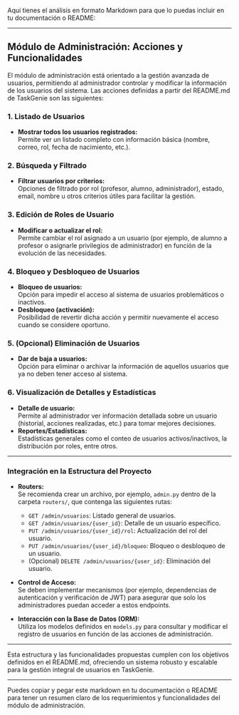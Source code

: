 Aquí tienes el análisis en formato Markdown para que lo puedas incluir en tu documentación o README:

---

## Módulo de Administración: Acciones y Funcionalidades

El módulo de administración está orientado a la gestión avanzada de usuarios, permitiendo al administrador controlar y modificar la información de los usuarios del sistema. Las acciones definidas a partir del README.md de TaskGenie son las siguientes:

### 1. Listado de Usuarios

- **Mostrar todos los usuarios registrados:**  
  Permite ver un listado completo con información básica (nombre, correo, rol, fecha de nacimiento, etc.).

### 2. Búsqueda y Filtrado

- **Filtrar usuarios por criterios:**  
  Opciones de filtrado por rol (profesor, alumno, administrador), estado, email, nombre u otros criterios útiles para facilitar la gestión.

### 3. Edición de Roles de Usuario

- **Modificar o actualizar el rol:**  
  Permite cambiar el rol asignado a un usuario (por ejemplo, de alumno a profesor o asignarle privilegios de administrador) en función de la evolución de las necesidades.

### 4. Bloqueo y Desbloqueo de Usuarios

- **Bloqueo de usuarios:**  
  Opción para impedir el acceso al sistema de usuarios problemáticos o inactivos.
- **Desbloqueo (activación):**  
  Posibilidad de revertir dicha acción y permitir nuevamente el acceso cuando se considere oportuno.

### 5. (Opcional) Eliminación de Usuarios

- **Dar de baja a usuarios:**  
  Opción para eliminar o archivar la información de aquellos usuarios que ya no deben tener acceso al sistema.

### 6. Visualización de Detalles y Estadísticas

- **Detalle de usuario:**  
  Permite al administrador ver información detallada sobre un usuario (historial, acciones realizadas, etc.) para tomar mejores decisiones.
- **Reportes/Estadísticas:**  
  Estadísticas generales como el conteo de usuarios activos/inactivos, la distribución por roles, entre otros.

---

### Integración en la Estructura del Proyecto

- **Routers:**  
  Se recomienda crear un archivo, por ejemplo, `admin.py` dentro de la carpeta `routers/`, que contenga las siguientes rutas:

  - `GET /admin/usuarios`: Listado general de usuarios.
  - `GET /admin/usuarios/{user_id}`: Detalle de un usuario específico.
  - `PUT /admin/usuarios/{user_id}/rol`: Actualización del rol del usuario.
  - `PUT /admin/usuarios/{user_id}/bloqueo`: Bloqueo o desbloqueo de un usuario.
  - (Opcional) `DELETE /admin/usuarios/{user_id}`: Eliminación del usuario.

- **Control de Acceso:**  
  Se deben implementar mecanismos (por ejemplo, dependencias de autenticación y verificación de JWT) para asegurar que solo los administradores puedan acceder a estos endpoints.

- **Interacción con la Base de Datos (ORM):**  
  Utiliza los modelos definidos en `models.py` para consultar y modificar el registro de usuarios en función de las acciones de administración.

---

Esta estructura y las funcionalidades propuestas cumplen con los objetivos definidos en el README.md, ofreciendo un sistema robusto y escalable para la gestión integral de usuarios en TaskGenie.

---

Puedes copiar y pegar este markdown en tu documentación o README para tener un resumen claro de los requerimientos y funcionalidades del módulo de administración.
